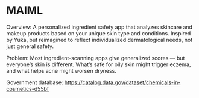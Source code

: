 # MAIML
Overview:
A personalized ingredient safety app that analyzes skincare and makeup products based on your unique skin type and conditions. Inspired by Yuka, but reimagined to reflect individualized dermatological needs, not just general safety.

Problem:
Most ingredient-scanning apps give generalized scores — but everyone’s skin is different. What’s safe for oily skin might trigger eczema, and what helps acne might worsen dryness.

Government database: https://catalog.data.gov/dataset/chemicals-in-cosmetics-d55bf 

